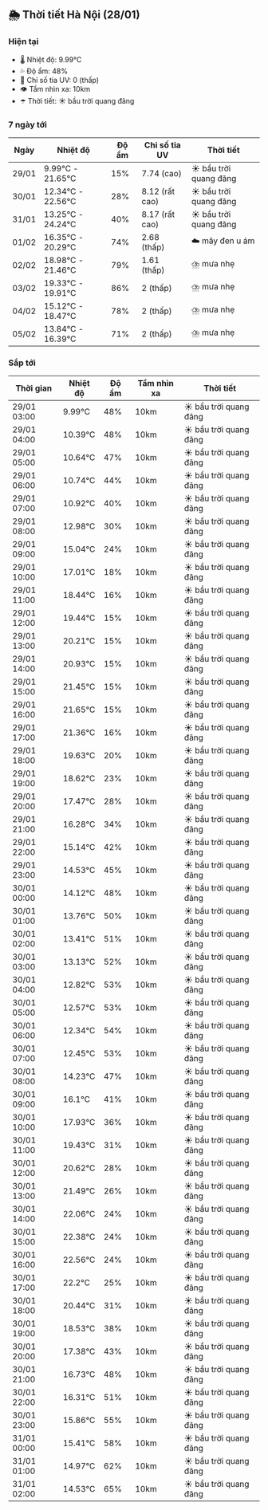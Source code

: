 ## 🌦️ Thời tiết Hà Nội (28/01)

### Hiện tại

- 🌡️ Nhiệt độ: 9.99℃
- 💦 Độ ẩm: 48%
- 🌟 Chỉ số tia UV: 0 (thấp)
- 👁️ Tầm nhìn xa: 10km
- ☂️ Thời tiết: ☀️ bầu trời quang đãng

### 7 ngày tới

| Ngày | Nhiệt độ | Độ ẩm | Chỉ số tia UV | Thời tiết |
| --- | --- | --- | --- | --- |
| 29/01 | 9.99℃ - 21.65℃ | 15% | 7.74 (cao) | ☀️ bầu trời quang đãng |
| 30/01 | 12.34℃ - 22.56℃ | 28% | 8.12 (rất cao) | ☀️ bầu trời quang đãng |
| 31/01 | 13.25℃ - 24.24℃ | 40% | 8.17 (rất cao) | ☀️ bầu trời quang đãng |
| 01/02 | 16.35℃ - 20.29℃ | 74% | 2.68 (thấp) | ☁️ mây đen u ám |
| 02/02 | 18.98℃ - 21.46℃ | 79% | 1.61 (thấp) | ⛈️ mưa nhẹ |
| 03/02 | 19.33℃ - 19.91℃ | 86% | 2 (thấp) | ⛈️ mưa nhẹ |
| 04/02 | 15.12℃ - 18.47℃ | 78% | 2 (thấp) | ⛈️ mưa nhẹ |
| 05/02 | 13.84℃ - 16.39℃ | 71% | 2 (thấp) | ⛈️ mưa nhẹ |

### Sắp tới

| Thời gian | Nhiệt độ | Độ ẩm | Tầm nhìn xa | Thời tiết |
| --- | --- | --- | --- | --- |
| 29/01 03:00 | 9.99℃ | 48% | 10km | ☀️ bầu trời quang đãng |
| 29/01 04:00 | 10.39℃ | 48% | 10km | ☀️ bầu trời quang đãng |
| 29/01 05:00 | 10.64℃ | 47% | 10km | ☀️ bầu trời quang đãng |
| 29/01 06:00 | 10.74℃ | 44% | 10km | ☀️ bầu trời quang đãng |
| 29/01 07:00 | 10.92℃ | 40% | 10km | ☀️ bầu trời quang đãng |
| 29/01 08:00 | 12.98℃ | 30% | 10km | ☀️ bầu trời quang đãng |
| 29/01 09:00 | 15.04℃ | 24% | 10km | ☀️ bầu trời quang đãng |
| 29/01 10:00 | 17.01℃ | 18% | 10km | ☀️ bầu trời quang đãng |
| 29/01 11:00 | 18.44℃ | 16% | 10km | ☀️ bầu trời quang đãng |
| 29/01 12:00 | 19.44℃ | 15% | 10km | ☀️ bầu trời quang đãng |
| 29/01 13:00 | 20.21℃ | 15% | 10km | ☀️ bầu trời quang đãng |
| 29/01 14:00 | 20.93℃ | 15% | 10km | ☀️ bầu trời quang đãng |
| 29/01 15:00 | 21.45℃ | 15% | 10km | ☀️ bầu trời quang đãng |
| 29/01 16:00 | 21.65℃ | 15% | 10km | ☀️ bầu trời quang đãng |
| 29/01 17:00 | 21.36℃ | 16% | 10km | ☀️ bầu trời quang đãng |
| 29/01 18:00 | 19.63℃ | 20% | 10km | ☀️ bầu trời quang đãng |
| 29/01 19:00 | 18.62℃ | 23% | 10km | ☀️ bầu trời quang đãng |
| 29/01 20:00 | 17.47℃ | 28% | 10km | ☀️ bầu trời quang đãng |
| 29/01 21:00 | 16.28℃ | 34% | 10km | ☀️ bầu trời quang đãng |
| 29/01 22:00 | 15.14℃ | 42% | 10km | ☀️ bầu trời quang đãng |
| 29/01 23:00 | 14.53℃ | 45% | 10km | ☀️ bầu trời quang đãng |
| 30/01 00:00 | 14.12℃ | 48% | 10km | ☀️ bầu trời quang đãng |
| 30/01 01:00 | 13.76℃ | 50% | 10km | ☀️ bầu trời quang đãng |
| 30/01 02:00 | 13.41℃ | 51% | 10km | ☀️ bầu trời quang đãng |
| 30/01 03:00 | 13.13℃ | 52% | 10km | ☀️ bầu trời quang đãng |
| 30/01 04:00 | 12.82℃ | 53% | 10km | ☀️ bầu trời quang đãng |
| 30/01 05:00 | 12.57℃ | 53% | 10km | ☀️ bầu trời quang đãng |
| 30/01 06:00 | 12.34℃ | 54% | 10km | ☀️ bầu trời quang đãng |
| 30/01 07:00 | 12.45℃ | 53% | 10km | ☀️ bầu trời quang đãng |
| 30/01 08:00 | 14.23℃ | 47% | 10km | ☀️ bầu trời quang đãng |
| 30/01 09:00 | 16.1℃ | 41% | 10km | ☀️ bầu trời quang đãng |
| 30/01 10:00 | 17.93℃ | 36% | 10km | ☀️ bầu trời quang đãng |
| 30/01 11:00 | 19.43℃ | 31% | 10km | ☀️ bầu trời quang đãng |
| 30/01 12:00 | 20.62℃ | 28% | 10km | ☀️ bầu trời quang đãng |
| 30/01 13:00 | 21.49℃ | 26% | 10km | ☀️ bầu trời quang đãng |
| 30/01 14:00 | 22.06℃ | 24% | 10km | ☀️ bầu trời quang đãng |
| 30/01 15:00 | 22.38℃ | 24% | 10km | ☀️ bầu trời quang đãng |
| 30/01 16:00 | 22.56℃ | 24% | 10km | ☀️ bầu trời quang đãng |
| 30/01 17:00 | 22.2℃ | 25% | 10km | ☀️ bầu trời quang đãng |
| 30/01 18:00 | 20.44℃ | 31% | 10km | ☀️ bầu trời quang đãng |
| 30/01 19:00 | 18.53℃ | 38% | 10km | ☀️ bầu trời quang đãng |
| 30/01 20:00 | 17.38℃ | 43% | 10km | ☀️ bầu trời quang đãng |
| 30/01 21:00 | 16.73℃ | 48% | 10km | ☀️ bầu trời quang đãng |
| 30/01 22:00 | 16.31℃ | 51% | 10km | ☀️ bầu trời quang đãng |
| 30/01 23:00 | 15.86℃ | 55% | 10km | ☀️ bầu trời quang đãng |
| 31/01 00:00 | 15.41℃ | 58% | 10km | ☀️ bầu trời quang đãng |
| 31/01 01:00 | 14.97℃ | 62% | 10km | ☀️ bầu trời quang đãng |
| 31/01 02:00 | 14.53℃ | 65% | 10km | ☀️ bầu trời quang đãng |
